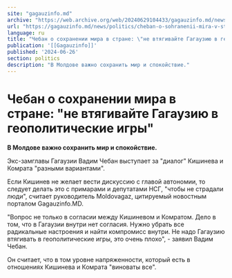 ```yaml
---
site: "gagauzinfo.md"
archive: "https://web.archive.org/web/20240629104433/gagauzinfo.md/news/politics/cheban-o-sohranenii-mira-v-strane-ne-vtyagivaite-gagauziyu-v-geopoliticheskie-igri"
url: "https://gagauzinfo.md/news/politics/cheban-o-sohranenii-mira-v-strane-ne-vtyagivaite-gagauziyu-v-geopoliticheskie-igri"
language: ru
title: "Чебан о сохранении мира в стране: \"не втягивайте Гагаузию в геополитические игры\""
publication: '[[Gagauzinfo]]'
published: '2024-06-26'
section: politics
description: "В Молдове важно сохранить мир и спокойствие."
---
```


# Чебан о сохранении мира в стране: "не втягивайте Гагаузию в геополитические игры"

**В Молдове важно сохранить мир и спокойствие.**

Экс-замглавы Гагаузии Вадим Чебан выступает за "диалог" Кишинева и Комрата "разными вариантами".

Если Кишинев не желает вести дискуссию с главой автономии, то следует делать это с примарами и депутатами НСГ, "чтобы не страдали люди", считает руководитель Moldovagaz, цитируемый новостным порталом Gagauzinfo.MD.

"Вопрос не только в согласии между Кишиневом и Комратом. Дело в том, что в Гагаузии внутри нет согласия. Нужно убрать все радикальные настроения и найти компромисс внутри. Не надо Гагаузию втягивать в геополитические игры, это очень плохо", - заявил Вадим Чебан.

Он считает, что в том уровне напряженности, который есть в отношениях Кишинева и Комрата "виноваты все".